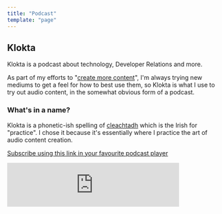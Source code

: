 ```yaml
---
title: "Podcast"
template: "page"
---
```


## Klokta

Klokta is a podcast about technology, Developer Relations and more.

As part of my efforts to "[create more content](https://cdoyle.me/posts/getting-better-at-devrel#create-more-content)", I'm always trying new mediums to get a feel for how to best use them, so Klokta is what I use to try out audio content, in the somewhat obvious form of a podcast.

### What's in a name?

Klokta is a phonetic-ish spelling of [cleachtadh](https://www.focloir.ie/en/dictionary/ei/practice) which is the Irish for "practice". I chose it because it's essentially where I practice the art of audio content creation.

[Subscribe using this link in your favourite podcast player](https://anchor.fm/s/57ec5b10/podcast/rss)

<iframe src="https://anchor.fm/klokta/embed" height="102px" width="400px" frameborder="0" scrolling="no"></iframe>